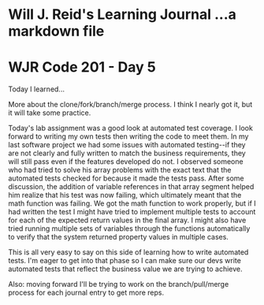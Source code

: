 Will J. Reid's Learning Journal
...a markdown file
===============================
# WJR Code 201 - Day 5

Today I learned...

More about the clone/fork/branch/merge process.  I think I nearly got it, but it will take some practice.  

Today's lab assignment was a good look at automated test coverage.  I look forward to writing my own tests then writing the code to meet them.  In my last software project we had some issues with automated testing--if they are not clearly and fully written to match the business requirements, they will still pass even if the features developed do not.  I observed someone who had tried to solve his array problems with the exact text that the automated tests checked for because it made the tests pass.  After some discussion, the addition of variable references in that array segment helped him realize that his test was now failing, which ultimately meant that the math function was failing. We got the math function to work properly, but if I had written the test I might have tried to implement multiple tests to account for each of the expected return values in the final array.  I might also have tried running multiple sets of variables through the functions automatically to verify that the system returned property values in multiple cases.

This is all very easy to say on this side of learning how to write automated tests.  I'm eager to get into that phase so I can make sure our devs write automated tests that reflect the business value we are trying to achieve.

Also: moving forward I'll be trying to work on the branch/pull/merge process for each journal entry to get more reps.
